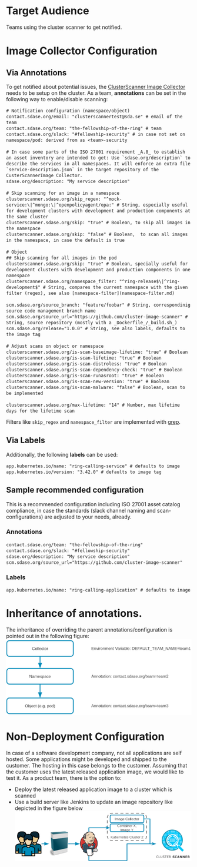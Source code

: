 # Target Audience
Teams using the cluster scanner to get notified.

# Image Collector Configuration
## Via Annotations
To get notified about potential issues, the [ClusterScanner Image Collector](../../deployment/clusterscanner-image-collector.md) needs to be setup on the cluster.
As a team, **annotations** can be set in the following way to enable/disable scanning:

```
# Notification configuration (namespace/object)
contact.sdase.org/email: "clusterscannertest@sda.se" # email of the team
contact.sdase.org/team: "the-fellowship-of-the-ring" # team
contact.sdase.org/slack: "#fellowship-security" # in case not set on namespace/pod: derived from as <team>-security

# In case some parts of the ISO 27001 requirement _A.8_ to establish an asset inventory are intended to get: Use `sdase.org/description` to describe the services in all namespaces. It will enforce an extra file `service-description.json` in the target repository of the CusterScannerImage Collector.
sdase.org/description: "My service description"

# Skip scanning for an image in a namespace
clusterscanner.sdase.org/skip_regex: "^mock-service:\|^mongo:\|^openpolicyagent/opa:" # String, especially useful for development clusters with development and production components at the same cluster
clusterscanner.sdase.org/skip: "true" # Boolean, to skip all images in the namespace
clusterscanner.sdase.org/skip: "false" # Boolean,  to scan all images in the namespace, in case the default is true

# Object
## Skip scanning for all images in the pod
clusterscanner.sdase.org/skip: "true" # Boolean, specially useful for development clusters with development and production components in one namespace
clusterscanner.sdase.org/namespace_filter: "^ring-release$\|^ring-development$" # String, compares the current namespace with the given filter (regex), see also [namespace-filter](namespace-filter.md)

scm.sdase.org/source_branch: "feature/foobar" # String, correspondinig source code management branch name
scm.sdase.org/source_url="https://github.com/cluster-image-scanner" # String, source repository (mostly with a _Dockerfile_/_build.sh_)
scm.sdase.org/release="1.0.0" # String, see also labels, defaults to the image tag
  
# Adjust scans on object or namespace
clusterscanner.sdase.org/is-scan-baseimage-lifetime: "true" # Boolean
clusterscanner.sdase.org/is-scan-lifetime: "true" # Boolean
clusterscanner.sdase.org/is-scan-distroless: "true" # Boolean
clusterscanner.sdase.org/is-scan-dependency-check: "true" # Boolean
clusterscanner.sdase.org/is-scan-runasroot: "true" # Boolean
clusterscanner.sdase.org/is-scan-new-version: "true" # Boolean
clusterscanner.sdase.org/is-scan-malware: "false" # Boolean, scan to be implemented

clusterscanner.sdase.org/max-lifetime: "14" # Number, max lifetime days for the lifetime scan
```
Filters like `skip_regex` and `namespace_filter` are implemented with [grep](https://www.gnu.org/software/grep/manual/grep.html).

## Via Labels
Additionally, the following **labels** can be used:

```
app.kubernetes.io/name: "ring-calling-service" # defaults to image
app.kubernetes.io/version: "3.42.0" # defaults to image tag
```

## Sample recommended configuration
This is a recommended configuration including ISO 27001 asset catalog compliance, in case the standards (slack channel naming and scan-configurations) are adjusted to your needs, already.

### Annotations
```
contact.sdase.org/team: "the-fellowship-of-the-ring"
contact.sdase.org/slack: "#fellowship-security" 
sdase.org/description: "My service description"
scm.sdase.org/source_url="https://github.com/cluster-image-scanner"
```
### Labels
```
app.kubernetes.io/name: "ring-calling-application" # defaults to image
```

# Inheritance of annotations.
The inheritance of overriding the parent annotations/configuration is pointed out in the following figure:
![inheritance](inheritance.png)

# Non-Deployment Configuration
In case of a software development company, not all applications are self hosted. Some applications might be developed and shipped to the customer. The hosting in this case belongs to the customer.
Assuming that the customer uses the latest released application image, we would like to test it.
As a product team, there is the option to:
* Deploy the latest released application image to a cluster which is scanned
* Use a build server like Jenkins to update an image repository like depicted in the figure below
![NonDeploymentBuild](latest-jenkins.png)

